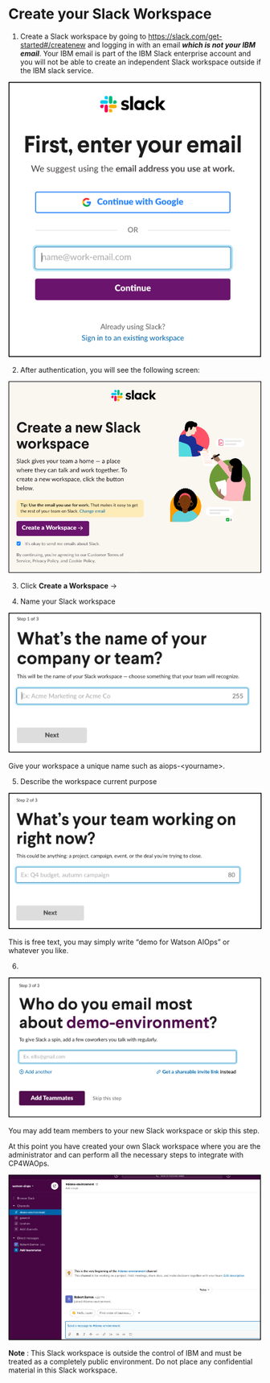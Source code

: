 # Create your Slack Workspace

1. Create a Slack workspace by going to https://slack.com/get-started#/createnew and logging in with an email <i>**which is not your IBM email**</i>. Your IBM email is part of the IBM Slack enterprise account and you will not be able to create an independent Slack workspace outside if the IBM slack service. 

  ![slack1](images/slack1.png)

2. After authentication, you will see the following screen:

  ![slack2](images/slack2.png)

3. Click **Create a Workspace** ->

4. Name your Slack workspace

  ![slack3](images/slack3.png)

  Give your workspace a unique name such as aiops-\<yourname\>.

5. Describe the workspace current purpose

  ![slack4](images/slack4.png)

  This is free text, you may simply write “demo for Watson AIOps” or whatever you like.

6. 

  ![slack5](images/slack5.png)

  You may add team members to your new Slack workspace or skip this step.


At this point you have created your own Slack workspace where you are the administrator and can perform all the necessary steps to integrate with CP4WAOps.

![slack6](images/slack6.png)

**Note** : This Slack workspace is outside the control of IBM and must be treated as a completely public environment. Do not place any confidential material in this Slack workspace.
